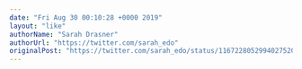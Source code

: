```yaml
---
date: "Fri Aug 30 00:10:28 +0000 2019"
layout: "like"
authorName: "Sarah Drasner"
authorUrl: "https://twitter.com/sarah_edo"
originalPost: "https://twitter.com/sarah_edo/status/1167228052994027520"
---
```

